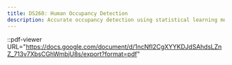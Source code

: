 ```yaml
---
title: DS260: Human Occupancy Detection
description: Accurate occupancy detection using statistical learning models.
---
```


::pdf-viewer URL="https://docs.google.com/document/d/1ncNfI2CgXYYKDJdSAhdsLZnZ_713v7XbsCGhWmbjU8s/export?format=pdf"